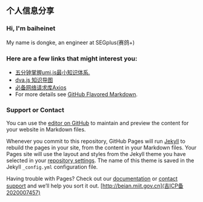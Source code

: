 ## 个人信息分享



### Hi, I&#39;m baiheinet

My name is dongke, an engineer at SEGplus(赛鸽+)




### Here are a few links that might interest you:

- [五分钟掌握umi.js最小知识体系.](https://www.yuque.com/umijs/umi/dvalore)
- [dva.js 知识导图](https://github.com/dvajs/dva-knowledgemap)
- [必备网络请求库Axios](https://www.kancloud.cn/yunye/axios/234845)
- For more details see [GitHub Flavored Markdown](https://guides.github.com/features/mastering-markdown/).



### Support or Contact
You can use the [editor on GitHub](https://github.com/segplus/SEGPLUS/edit/gh-pages/index.md) to maintain and preview the content for your website in Markdown files.

Whenever you commit to this repository, GitHub Pages will run [Jekyll](https://jekyllrb.com/) to rebuild the pages in your site, from the content in your Markdown files.
Your Pages site will use the layout and styles from the Jekyll theme you have selected in your [repository settings](https://github.com/segplus/SEGPLUS/settings). The name of this theme is saved in the Jekyll `_config.yml` configuration file.

Having trouble with Pages? Check out our [documentation](https://docs.github.com/categories/github-pages-basics/) or [contact support](https://github.com/contact) and we’ll help you sort it out.
[http://beian.miit.gov.cn](吉ICP备2020007457)
